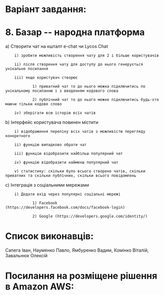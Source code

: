 
# Варіант завдання: 
        
# 8. Базар -- народна платформа
        
a) Створити чат на кшталт e-chat чи Lycos Chat

        i) зробити можливість створення чату для 2 і більше користувачів
  
        ii) після створення чату для доступу до нього генерується унікальне посилання
  
        iii) якщо користувач створює
  
                1) приватний чат то до нього можна підключитись по унікальному посиланню і з введенням кодового слова
    
                2) публічний чат то до нього можне підключитись будь-хто маючи тільки кодове слово
    
        iv) зберігати всю історію всіх чатів
  
b) Інтерфейс користувача повинен містити

        i) відображення переліку всіх чатів з можливістю перегляду конкретного
  
        ii) функцію випадково обрати чат
  
        iii) функцію відобразити найбільш популярний чат
  
        iv) функцію відобразити найменш популярний чат
  
        v) статистику: скільки було всього створено чатів, скільки приватних та скільки публічних, скільки всього повідомлень
  
c) Інтеграція з соціальними мережами

        i) Додати вхід через популярні соціальні мережі
  
                1) Facebook (https://developers.facebook.com/docs/facebook-login)
    
                2) Google (https://developers.google.com/identity/)
    
    
#  Список виконавців:

Сапега Іван,
Науменко Павло,
Ямбуренко Вадим,
Комінко Віталій,
Завальнюк Олексій

# Посилання на розміщене рішення в Amazon AWS:
